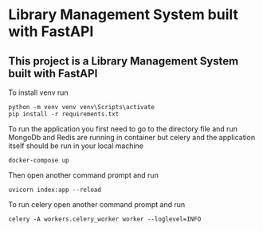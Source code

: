 # Library Management System built with FastAPI

## This project is a Library Management System built with FastAPI

To install venv run
```
python -m venv venv venv\Scripts\activate
pip install -r requirements.txt
```

To run the application you first need to go to the directory file and run
MongoDb and Redis are running in container but celery and the application itself should be run in your local machine
```
docker-compose up
```
Then open another command prompt and run
```
uvicorn index:app --reload
```
To run celery open another command prompt and run

```
celery -A workers.celery_worker worker --loglevel=INFO
```

